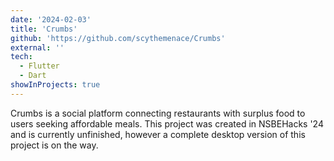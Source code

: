 ```yaml
---
date: '2024-02-03'
title: 'Crumbs'
github: 'https://github.com/scythemenace/Crumbs'
external: ''
tech:
  - Flutter
  - Dart
showInProjects: true
---
```


Crumbs is a social platform connecting restaurants with surplus food to users seeking affordable meals. This project was created in NSBEHacks '24 and is currently unfinished, however a complete desktop version of this project is on the way.

